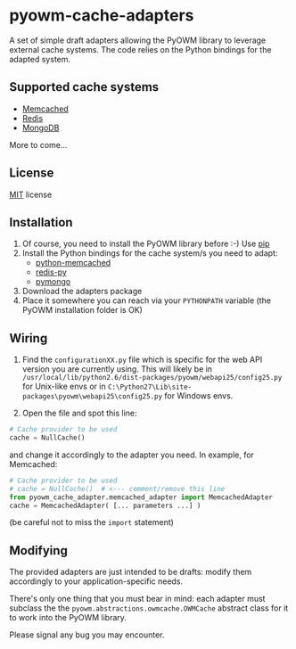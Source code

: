 pyowm-cache-adapters
====================

A set of simple draft adapters allowing the PyOWM library to leverage external cache systems.
The code relies on the Python bindings for the adapted system.

Supported cache systems
-----------------------
* [Memcached](http://memcached.org/)
* [Redis](http://redis.io)
* [MongoDB](http://www.mongodb.org/)

More to come...

License
-------
[MIT](https://github.com/csparpa/pyowm/blob/master/LICENSE) license

Installation
------------
1. Of course, you need to install the PyOWM library before :-) Use [pip](https://pypi.python.org/pypi/pip)
2. Install the Python bindings for the cache system/s you need to adapt:
    * [python-memcached](https://pypi.python.org/pypi/python-memcached)
    * [redis-py](https://pypi.python.org/pypi/redis/)
    * [pymongo](https://pypi.python.org/pypi/pymongo/)
3. Download the adapters package
4. Place it somewhere you can reach via your `PYTHONPATH` variable (the PyOWM installation folder is OK)

Wiring
------
1. Find the `configurationXX.py` file which is specific for the web API version you are currently using. This will likely be in `/usr/local/lib/python2.6/dist-packages/pyowm/webapi25/config25.py` for Unix-like envs or in `C:\Python27\Lib\site-packages\pyowm\webapi25\config25.py` for Windows envs.

2. Open the file and spot this line:

```python
# Cache provider to be used
cache = NullCache()
```

and change it accordingly to the adapter you need. In example, for Memcached:

```python
# Cache provider to be used
# cache = NullCache()  # <--- comment/remove this line
from pyowm_cache_adapter.memcached_adapter import MemcachedAdapter
cache = MemcachedAdapter( [... parameters ...] )
```

(be careful not to miss the `import` statement)

Modifying
---------
The provided adapters are just intended to be drafts: modify them accordingly
to your application-specific needs.

There's only one thing that you must bear in mind: each adapter must subclass the
the `pyowm.abstractions.owmcache.OWMCache` abstract class for it to work into the PyOWM library.

Please signal any bug you may encounter.